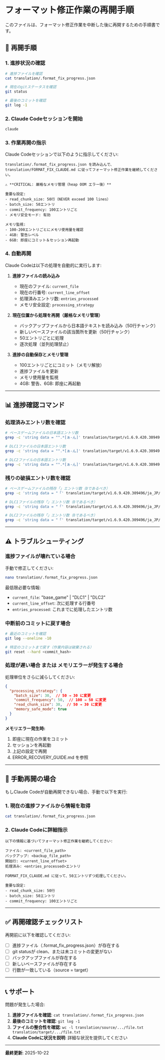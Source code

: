 # フォーマット修正作業の再開手順

このファイルは、フォーマット修正作業を中断した後に再開するための手順書です。

## 🔄 再開手順

### 1. 進捗状況の確認

```bash
# 進捗ファイルを確認
cat translation/.format_fix_progress.json

# 現在のgitステータスを確認
git status

# 最後のコミットを確認
git log -1
```

### 2. Claude Codeセッションを開始

```bash
claude
```

### 3. 作業再開の指示

Claude Codeセッションで以下のように指示してください:

```
translation/.format_fix_progress.json を読み込んで、
translation/FORMAT_FIX_CLAUDE.md に従ってフォーマット修正作業を継続してください。

⚠️ **CRITICAL: 厳格なメモリ管理（heap OOM エラー後）**

重要な設定:
- read_chunk_size: 50行（NEVER exceed 100 lines）
- batch_size: 50エントリ
- commit_frequency: 100エントリごと
- メモリ安全モード: 有効

メモリ監視:
- 100-200エントリごとにメモリ使用量を確認
- 4GB: 警告レベル
- 6GB: 即座にコミット＆セッション再起動
```

### 4. 自動再開

Claude Codeは以下の処理を自動的に実行します:

1. **進捗ファイルの読み込み**
   - 現在のファイル: `current_file`
   - 現在の行番号: `current_line_offset`
   - 処理済みエントリ数: `entries_processed`
   - メモリ安全設定: `processing_strategy`

2. **現在位置から処理を再開（厳格なメモリ管理）**
   - バックアップファイルから日本語テキストを読み込み（50行チャンク）
   - 新しいベースファイルの該当箇所を更新（50行チャンク）
   - 50エントリごとに処理
   - 逐次処理（並列処理禁止）

3. **進捗の自動保存とメモリ管理**
   - 100エントリごとにコミット（メモリ解放）
   - 進捗ファイルを更新
   - メモリ使用量を監視
   - 4GB: 警告、6GB: 即座に再起動

---

## 📊 進捗確認コマンド

### 処理済みエントリ数を確認

```bash
# ベースゲームファイルの日本語エントリ数
grep -c 'string data = "".*[ぁ-ん]' translation/target/v1.6.9.420.309496/ja_JP/StringTableData_English-CAB-83ff0546f42d84e747fefe7ae7126de0--1617434765046421955.txt

# DLC1ファイルの日本語エントリ数
grep -c 'string data = "".*[ぁ-ん]' translation/target/v1.6.9.420.309496/ja_JP/DLC1/StringTableData_English-CAB-01cf4ea31238681a8e1bd9559c0f3f3e--5815625736905989241.txt

# DLC2ファイルの日本語エントリ数
grep -c 'string data = "".*[ぁ-ん]' translation/target/v1.6.9.420.309496/ja_JP/DLC2/StringTableData_English-CAB-6a212d8a4482b263f057ec8756825864-4193932453415687559.txt
```

### 残りの破損エントリ数を確認

```bash
# ベースゲームファイルの残存「」エントリ数（0であるべき）
grep -c 'string data = "「' translation/target/v1.6.9.420.309496/ja_JP/StringTableData_English-CAB-83ff0546f42d84e747fefe7ae7126de0--1617434765046421955.txt

# DLC1ファイルの残存「」エントリ数（0であるべき）
grep -c 'string data = "「' translation/target/v1.6.9.420.309496/ja_JP/DLC1/StringTableData_English-CAB-01cf4ea31238681a8e1bd9559c0f3f3e--5815625736905989241.txt

# DLC2ファイルの残存「」エントリ数（0であるべき）
grep -c 'string data = "「' translation/target/v1.6.9.420.309496/ja_JP/DLC2/StringTableData_English-CAB-6a212d8a4482b263f057ec8756825864-4193932453415687559.txt
```

---

## ⚠️ トラブルシューティング

### 進捗ファイルが壊れている場合

手動で修正してください:

```bash
nano translation/.format_fix_progress.json
```

最低限必要な情報:
- `current_file`: "base_game" | "DLC1" | "DLC2"
- `current_line_offset`: 次に処理する行番号
- `entries_processed`: これまでに処理したエントリ数

### 中断前のコミットに戻す場合

```bash
# 最近のコミットを確認
git log --oneline -10

# 特定のコミットまで戻す（作業内容は破棄される）
git reset --hard <commit_hash>
```

### 処理が遅い場合 または メモリエラーが発生する場合

処理単位をさらに減らしてください:

```json
{
  "processing_strategy": {
    "batch_size": 30,  // 50 → 30 に変更
    "commit_frequency": 50,  // 100 → 50 に変更
    "read_chunk_size": 30,  // 50 → 30 に変更
    "memory_safe_mode": true
  }
}
```

**メモリエラー発生時:**
1. 即座に現在の作業をコミット
2. セッションを再起動
3. 上記の設定で再開
4. ERROR_RECOVERY_GUIDE.md を参照

---

## 📝 手動再開の場合

もしClaude Codeが自動再開できない場合、手動で以下を実行:

### 1. 現在の進捗ファイルから情報を取得

```bash
cat translation/.format_fix_progress.json
```

### 2. Claude Codeに詳細指示

```
以下の情報に基づいてフォーマット修正作業を継続してください:

ファイル: <current_file_path>
バックアップ: <backup_file_path>
開始行: <current_line_offset>
処理済み: <entries_processed>エントリ

FORMAT_FIX_CLAUDE.md に従って、50エントリずつ処理してください。

重要な設定:
- read_chunk_size: 50行
- batch_size: 50エントリ
- commit_frequency: 100エントリごと
```

---

## ✅ 再開確認チェックリスト

再開前に以下を確認してください:

- [ ] 進捗ファイル（.format_fix_progress.json）が存在する
- [ ] git statusが clean、または未コミットの変更がない
- [ ] バックアップファイルが存在する
- [ ] 新しいベースファイルが存在する
- [ ] 行数が一致している（source = target）

---

## 📞 サポート

問題が発生した場合:

1. **進捗ファイルを確認**: `cat translation/.format_fix_progress.json`
2. **最後のコミットを確認**: `git log -1`
3. **ファイルの整合性を確認**: `wc -l translation/source/.../file.txt translation/target/.../file.txt`
4. **Claude Codeに状況を説明**: 詳細な状況を提供してください

---

**最終更新**: 2025-10-22
